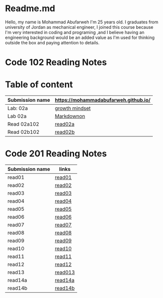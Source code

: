 # Readme.md

Hello, my name is Mohammad Abufarweh I'm 25 years old.
I graduates from university of Jordan as mechanical engineer, I joined this
course because I'm very interested in coding and programing ,and I believe having an engineering background would be an added value as I'm used for thinking outside the box and paying attention to details.



# Code 102 Reading Notes

# Table of content



| Submission name        | https://mohammadabufarweh.github.io/  |
| ----------- | ----------- |
| Lab: 02a  | [growth mindset](https://mohammadabufarweh.github.io/growthmindset) |
| Lab 02a   | [Markdownon](https://mohammadabufarweh.github.io/MarkdownonGitHub)  |
| Read 02a102  | [read02a](https://mohammadabufarweh.github.io/read02a102)   |
|Read 02b102      |      [read02b](https://mohammadabufarweh.github.io/read02b102)  |



# Code 201 Reading Notes



| Submission name      | links |
| ----------- | ----------- |
| read01     | [read01](https://mohammadabufarweh.github.io/read01)       |
| read02   | [read02](https://mohammadabufarweh.github.io/read02)        |
| read03     | [read03](https://mohammadabufarweh.github.io/read03)       |
| read04   | [read04](https://mohammadabufarweh.github.io/read04)        |
| read05     | [read05](https://mohammadabufarweh.github.io/read05)       |
| read06   |[read06](https://mohammadabufarweh.github.io/read06)        |
| read07     | [read07](https://mohammadabufarweh.github.io/read07)       |
| read08   | [read08](https://mohammadabufarweh.github.io/read08)        |
| read09     | [read09](https://mohammadabufarweh.github.io/read09)       |
| read10   | [read10](https://mohammadabufarweh.github.io/read10)        |
| read11     | [read11](https://mohammadabufarweh.github.io/read11)      |
| read12   | [read12](https://mohammadabufarweh.github.io/read12)        |
| read13     | [read013](https://mohammadabufarweh.github.io/read13)       |
| read14a   | [read14a](https://mohammadabufarweh.github.io/read14a)        |
| read14b     | [read14b](https://mohammadabufarweh.github.io/read14b)       |
